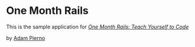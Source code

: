 # One Month Rails

This is the sample application for
[*One Month Rails: Teach Yourself to Code*](http://onemonthrails.com)

by [Adam Pierno](http://adampierno.com)